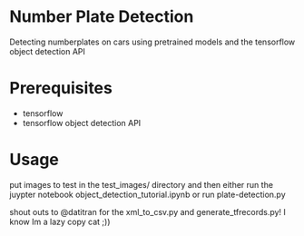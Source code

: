 # Number Plate Detection
Detecting numberplates on cars using pretrained models and the tensorflow object detection API

# Prerequisites
- tensorflow
- tensorflow object detection API

# Usage
put images to test in the test_images/ directory and then either run the juypter notebook object_detection_tutorial.ipynb or run plate-detection.py

shout outs to @datitran for the xml_to_csv.py and generate_tfrecords.py! I know Im a lazy copy cat ;))
